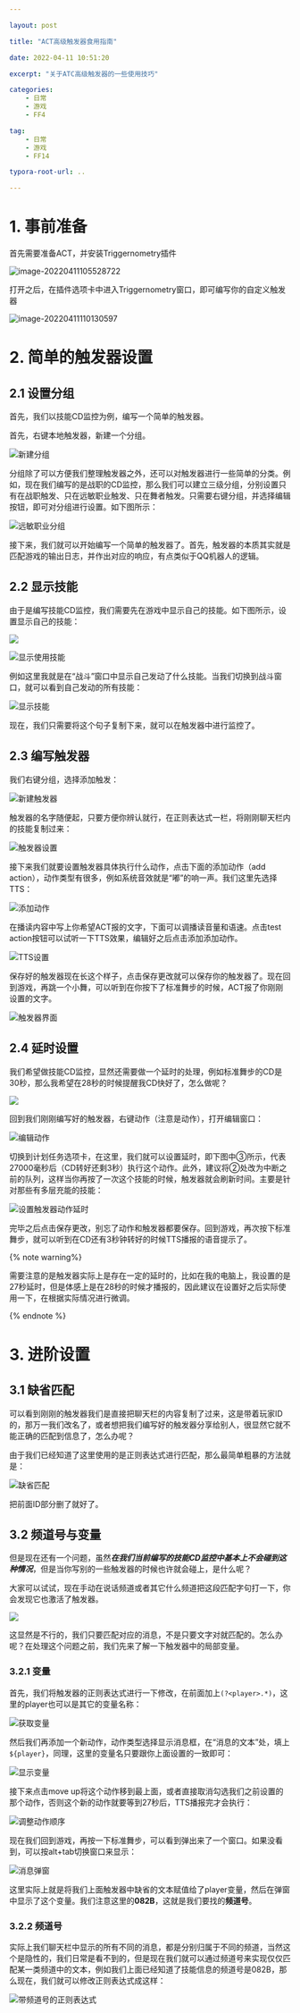 ```yaml
---

layout: post

title: "ACT高级触发器食用指南"

date: 2022-04-11 10:51:20

excerpt: "关于ATC高级触发器的一些使用技巧"

categories: 
	- 日常
	- 游戏
	- FF4

tag: 
	- 日常
	- 游戏
	- FF14

typora-root-url: ..

---
```




# 1. 事前准备

首先需要准备ACT，并安装Triggernometry插件

![image-20220411105528722](/images/posts/ff14trigger/高级触发器.png)

打开之后，在插件选项卡中进入Triggernometry窗口，即可编写你的自定义触发器

![image-20220411110130597](/images/posts/ff14trigger/插件设置.png)



# 2. 简单的触发器设置

## 2.1 设置分组

首先，我们以技能CD监控为例，编写一个简单的触发器。

首先，右键本地触发器，新建一个分组。

![新建分组](/images/posts/ff14trigger/新建分组.png)

分组除了可以方便我们整理触发器之外，还可以对触发器进行一些简单的分类。例如，现在我们编写的是战职的CD监控，那么我们可以建立三级分组，分别设置只有在战职触发、只在远敏职业触发、只在舞者触发。只需要右键分组，并选择编辑按钮，即可对分组进行设置。如下图所示：

![远敏职业分组](/images/posts/ff14trigger/远敏职业分组.png)

接下来，我们就可以开始编写一个简单的触发器了。首先，触发器的本质其实就是匹配游戏的输出日志，并作出对应的响应，有点类似于QQ机器人的逻辑。

## 2.2 显示技能

由于是编写技能CD监控，我们需要先在游戏中显示自己的技能。如下图所示，设置显示自己的技能：

![](/images/posts/ff14trigger/消息设置.png)

![显示使用技能](/images/posts/ff14trigger/显示使用技能.png)

例如这里我就是在“战斗”窗口中显示自己发动了什么技能。当我们切换到战斗窗口，就可以看到自己发动的所有技能：

![显示技能](/images/posts/ff14trigger/显示技能.png)

现在，我们只需要将这个句子复制下来，就可以在触发器中进行监控了。

## 2.3 编写触发器

我们右键分组，选择添加触发：

![新建触发器](/images/posts/ff14trigger/新建触发器.png)

触发器的名字随便起，只要方便你辨认就行，在正则表达式一栏，将刚刚聊天栏内的技能复制过来：

![触发器设置](/images/posts/ff14trigger/触发器设置.png)

接下来我们就要设置触发器具体执行什么动作，点击下面的添加动作（add action），动作类型有很多，例如系统音效就是“嘟”的响一声。我们这里先选择TTS：

![添加动作](/images/posts/ff14trigger/添加动作.png)

在播读内容中写上你希望ACT报的文字，下面可以调播读音量和语速。点击test action按钮可以试听一下TTS效果，编辑好之后点击添加添加动作。

![TTS设置](/images/posts/ff14trigger/TTS设置.png)

保存好的触发器现在长这个样子，点击保存更改就可以保存你的触发器了。现在回到游戏，再跳一个小舞，可以听到在你按下了标准舞步的时候，ACT报了你刚刚设置的文字。

![触发器界面](/images/posts/ff14trigger/触发器界面.png)

## 2.4 延时设置

我们希望做技能CD监控，显然还需要做一个延时的处理，例如标准舞步的CD是30秒，那么我希望在28秒的时候提醒我CD快好了，怎么做呢？

![](/images/posts/ff14trigger/小舞CD.png)

回到我们刚刚编写好的触发器，右键动作（注意是动作），打开编辑窗口：

![编辑动作](/images/posts/ff14trigger/编辑动作.png)

切换到计划任务选项卡，在这里，我们就可以设置延时，即下图中③所示，代表27000毫秒后（CD转好还剩3秒）执行这个动作。此外，建议将②处改为中断之前的队列，这样当你再按了一次这个技能的时候，触发器就会刷新时间。主要是针对那些有多层充能的技能：

![设置触发器动作延时](/images/posts/ff14trigger/设置触发器动作延时.png)

完毕之后点击保存更改，别忘了动作和触发器都要保存。回到游戏，再次按下标准舞步，就可以听到在CD还有3秒钟转好的时候TTS播报的语音提示了。

{% note warning%}

需要注意的是触发器实际上是存在一定的延时的，比如在我的电脑上，我设置的是27秒延时，但是体感上是在28秒的时候才播报的，因此建议在设置好之后实际使用一下，在根据实际情况进行微调。

{% endnote %}



# 3. 进阶设置

## 3.1 缺省匹配

可以看到刚刚的触发器我们是直接把聊天栏的内容复制了过来，这是带着玩家ID的，那万一我们改名了，或者想把我们编写好的触发器分享给别人，很显然它就不能正确的匹配到信息了，怎么办呢？

由于我们已经知道了这里使用的是正则表达式进行匹配，那么最简单粗暴的方法就是：

![缺省匹配](/images/posts/ff14trigger/缺省匹配.png)

把前面ID部分删了就好了。



## 3.2 频道号与变量

但是现在还有一个问题，虽然***在我们当前编写的技能CD监控中基本上不会碰到这种情况***，但是当你写别的一些触发器的时候也许就会碰上，是什么呢？

大家可以试试，现在手动在说话频道或者其它什么频道把这段匹配字句打一下，你会发现它也激活了触发器。

![](/images/posts/ff14trigger/手动输入关键字句.png)

这显然是不行的，我们只要匹配对应的消息，不是只要文字对就匹配的。怎么办呢？在处理这个问题之前，我们先来了解一下触发器中的局部变量。

### 3.2.1 变量

首先，我们将触发器的正则表达式进行一下修改，在前面加上`(?<player>.*)`，这里的player也可以是其它的变量名称：

![获取变量](/images/posts/ff14trigger/获取变量.png)

然后我们再添加一个新动作，动作类型选择显示消息框，在“消息的文本”处，填上`${player}`，同理，这里的变量名只要跟你上面设置的一致即可：

![显示变量](/images/posts/ff14trigger/显示变量.png)

接下来点击move up将这个动作移到最上面，或者直接取消勾选我们之前设置的那个动作，否则这个新的动作就要等到27秒后，TTS播报完才会执行：

![调整动作顺序](/images/posts/ff14trigger/调整动作顺序.png)

现在我们回到游戏，再按一下标准舞步，可以看到弹出来了一个窗口。如果没看到，可以按alt+tab切换窗口来显示：

![消息弹窗](/images/posts/ff14trigger/消息弹窗.png)

这里实际上就是将我们上面触发器中缺省的文本赋值给了player变量，然后在弹窗中显示了这个变量。我们注意这里的**082B**，这就是我们要找的**频道号**。

### 3.2.2 频道号

实际上我们聊天栏中显示的所有不同的消息，都是分别归属于不同的频道，当然这个是隐性的，我们日常是看不到的，但是现在我们就可以通过频道号来实现仅仅匹配某一类频道中的文本，例如我们上面已经知道了技能信息的频道号是082B，那么现在，我们就可以修改正则表达式成这样：

![带频道号的正则表达式](/images/posts/ff14trigger/带频道号的正则表达式.png)

